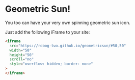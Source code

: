 # Geometric Sun!

You too can have your very own spinning geometric sun icon.

Just add the following iFrame to your site:

```html
<iframe
  src="https://robog-two.github.io/geometricsun/#50,50"
  width="50"
  height="50"
  scroll="no"
  style="overflow: hidden; border: none"
>
</iframe>
```
